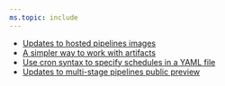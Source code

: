 ```yaml
---
ms.topic: include
---
```


- [Updates to hosted pipelines images](#updates-to-hosted-pipelines-images)
- [A simpler way to work with artifacts](#a-simpler-way-to-work-with-artifacts)
- [Use cron syntax to specify schedules in a YAML file](#use-cron-syntax-to-specify-schedules-in-a-yaml-file)
- [Updates to multi-stage pipelines public preview](#updates-to-multi-stage-pipelines-public-preview)
